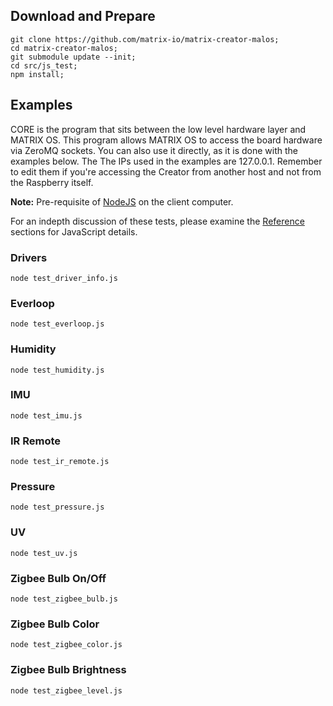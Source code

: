 ## Download and Prepare
```
git clone https://github.com/matrix-io/matrix-creator-malos;
cd matrix-creator-malos;
git submodule update --init;
cd src/js_test;
npm install;
```

## Examples
CORE is the program that sits between the low level hardware layer and MATRIX OS. This program allows MATRIX OS to access the board hardware via ZeroMQ sockets. You can also use it directly, as it is done with the examples below. The The IPs used in the examples are 127.0.0.1. Remember to edit them if you're accessing the Creator from another host and not from the Raspberry itself.

**Note:** Pre-requisite of [NodeJS](https://nodejs.org/en/download) on the client computer.

For an indepth discussion of these tests, please examine the [Reference](../reference/) sections for JavaScript details.

### Drivers

```
node test_driver_info.js
```
### Everloop

```
node test_everloop.js
```
### Humidity

```
node test_humidity.js
```
### IMU

```
node test_imu.js
```
### IR Remote

```
node test_ir_remote.js
```
### Pressure

```
node test_pressure.js
```
### UV

```
node test_uv.js
```
### Zigbee Bulb On/Off

```
node test_zigbee_bulb.js
```
### Zigbee Bulb Color

```
node test_zigbee_color.js
```
### Zigbee Bulb Brightness

```
node test_zigbee_level.js
```
